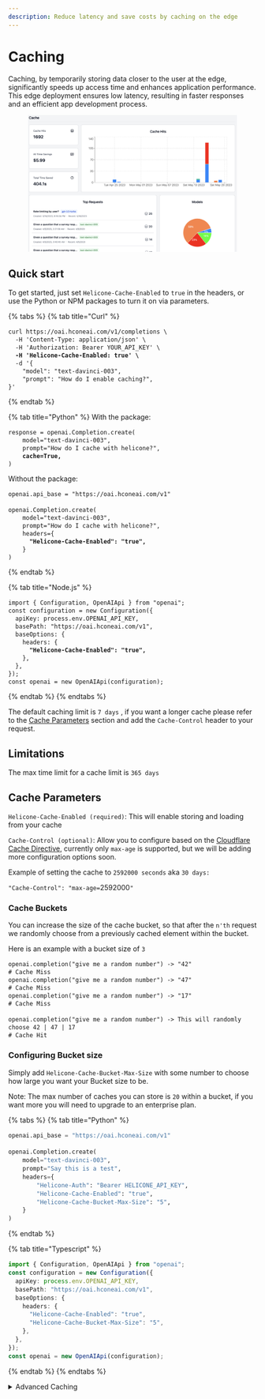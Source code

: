 ```yaml
---
description: Reduce latency and save costs by caching on the edge
---
```


# Caching

Caching, by temporarily storing data closer to the user at the edge, significantly speeds up access time and enhances application performance. This edge deployment ensures low latency, resulting in faster responses and an efficient app development process.

<figure><img src="../.gitbook/assets/Screen Shot 2023-05-21 at 6.05.03 PM.png" alt=""><figcaption></figcaption></figure>

## Quick start

To get started, just set `Helicone-Cache-Enabled` to `true` in the headers, or use the Python or NPM packages to turn it on via parameters.

{% tabs %}
{% tab title="Curl" %}
<pre class="language-bash"><code class="lang-bash">curl https://oai.hconeai.com/v1/completions \
  -H 'Content-Type: application/json' \
  -H 'Authorization: Bearer YOUR_API_KEY' \
<strong>  -H 'Helicone-Cache-Enabled: true' \
</strong>  -d '{
    "model": "text-davinci-003",
    "prompt": "How do I enable caching?",
}'
</code></pre>
{% endtab %}

{% tab title="Python" %}
With the package:

<pre class="language-python"><code class="lang-python">response = openai.Completion.create(
	model="text-davinci-003",
	prompt="How do I cache with helicone?",
<strong>	cache=True,
</strong>)
</code></pre>

Without the package:

<pre class="language-python"><code class="lang-python">openai.api_base = "https://oai.hconeai.com/v1"

openai.Completion.create(
    model="text-davinci-003",
    prompt="How do I cache with helicone?",
    headers={
<strong>      "Helicone-Cache-Enabled": "true",
</strong>    }
)
</code></pre>
{% endtab %}

{% tab title="Node.js" %}
<pre class="language-typescript"><code class="lang-typescript">import { Configuration, OpenAIApi } from "openai";
const configuration = new Configuration({
  apiKey: process.env.OPENAI_API_KEY,
  basePath: "https://oai.hconeai.com/v1",
  baseOptions: {
    headers: {
<strong>      "Helicone-Cache-Enabled": "true",
</strong>    },
  },
});
const openai = new OpenAIApi(configuration);
</code></pre>
{% endtab %}
{% endtabs %}

The default caching limit is `7 days` , if you want a longer cache please refer to the [Cache Parameters](caching.md#cache-parameters) section and add the `Cache-Control` header to your request.

## Limitations

The max time limit for a cache limit is `365 days`

## Cache Parameters

`Helicone-Cache-Enabled (required)`: This will enable storing and loading from your cache

`Cache-Control (optional)`: Allow you to configure based on the [Cloudflare Cache Directive](https://developers.cloudflare.com/cache/about/cache-control#cache-control-directives), currently only `max-age` is supported, but we will be adding more configuration options soon.

Example of setting the cache  to `2592000 seconds` aka `30 days:`

`"Cache-Control": "max-age=`2592000`"`&#x20;



### Cache Buckets

You can increase the size of the cache bucket, so that after the `n'th` request we randomly choose from a previously cached element within the bucket.&#x20;

Here is an example with a bucket size of `3`

```
openai.completion("give me a random number") -> "42"
# Cache Miss
openai.completion("give me a random number") -> "47"
# Cache Miss
openai.completion("give me a random number") -> "17"
# Cache Miss

openai.completion("give me a random number") -> This will randomly choose 42 | 47 | 17
# Cache Hit

```

### Configuring Bucket size

Simply add `Helicone-Cache-Bucket-Max-Size` with some number to choose how large you want your Bucket size to be.

Note: The max number of caches you can store is `20` within a bucket, if you want more you will need to upgrade to an enterprise plan.

{% tabs %}
{% tab title="Python" %}
```python
openai.api_base = "https://oai.hconeai.com/v1"

openai.Completion.create(
    model="text-davinci-003",
    prompt="Say this is a test",
    headers={
        "Helicone-Auth": "Bearer HELICONE_API_KEY",
        "Helicone-Cache-Enabled": "true",
        "Helicone-Cache-Bucket-Max-Size": "5",
    }
)
```
{% endtab %}

{% tab title="Typescript" %}
```typescript
import { Configuration, OpenAIApi } from "openai";
const configuration = new Configuration({
  apiKey: process.env.OPENAI_API_KEY,
  basePath: "https://oai.hconeai.com/v1",
  baseOptions: {
    headers: {
      "Helicone-Cache-Enabled": "true",
      "Helicone-Cache-Bucket-Max-Size": "5",
    },
  },
});
const openai = new OpenAIApi(configuration);
```
{% endtab %}
{% endtabs %}







<details>

<summary>Advanced Caching</summary>

We allow dynamic settings to configure whether or not you want to treat your cache as a read-only or write-only.\
\
Ex: When developing locally you might want to only be loading in the cache and not reading from the cache, while on prod you might only want reads from the cache. &#x20;

You can set either one of these headers instead of `Helicone-Cache-Enabled`.

```
// Only saves to the cache
"Helicone-Cache-Save": "true"

// Only reads and no saves
"Helicone-Cache-Read": "true"
```



</details>

